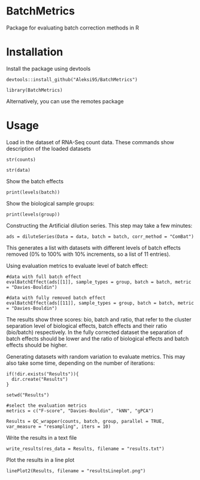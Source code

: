 # BatchMetrics
Package for evaluating batch correction methods in R

# Installation
Install the package using devtools

```{r}
devtools::install_github("Aleksi95/BatchMetrics")

library(BatchMetrics)
```
Alternatively, you can use the remotes package

# Usage

Load in the dataset of RNA-Seq count data. These commands show description of the loaded datasets


```{r}
str(counts)
```

```{r}
str(data)
```

Show the batch effects

```{r}
print(levels(batch))
```

Show the biological sample groups:

```{r}
print(levels(group))
```

Constructing the Artificial dilution series. This step may take a few minutes:

```{r}
ads = diluteSeries(Data = data, batch = batch, corr_method = "ComBat")
```
This generates a list with datasets with different levels of batch effects removed (0% to 100% with 10% increments, so a list of 11 entries).

Using evaluation metrics to evaluate level of batch effect:

```{r}
#data with full batch effect
evalBatchEffect(ads[[1]], sample_types = group, batch = batch, metric = "Davies-Bouldin")

#data with fully removed batch effect
evalBatchEffect(ads[[11]], sample_types = group, batch = batch, metric = "Davies-Bouldin")
```
The results show three scores: bio, batch and ratio, that refer to the cluster separation level of biological effects, batch effects and their ratio (bio/batch) respectively. In the fully corrected dataset the separation of batch effects should be lower and the ratio of biological effects and batch effects should be higher.

Generating datasets with random variation to evaluate metrics. This may also take some time, depending on the number of iterations:

```{r}
if(!dir.exists("Results")){
  dir.create("Results")
}

setwd("Results")

#select the evaluation metrics
metrics = c("F-score", "Davies-Bouldin", "kNN", "gPCA")

Results = QC_wrapper(counts, batch, group, parallel = TRUE, var_measure = "resampling", iters = 10)
```

Write the results in a text file

```{r}
write_results(res_data = Results, filename = "results.txt")
```

Plot the results in a line plot

```{r}
linePlot2(Results, filename = "resultsLineplot.png")
```

